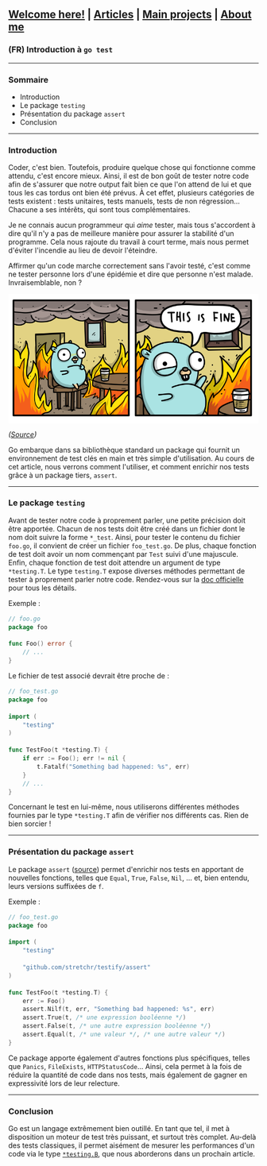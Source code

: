 ## [Welcome here!](https://vpenando.github.io) | [Articles](https://vpenando.github.io/articles.html) | [Main projects](https://vpenando.github.io/projects.html) | [About me](https://vpenando.github.io/about.html)

### (FR) Introduction à `go test`

---

### Sommaire
* Introduction
* Le package `testing`
* Présentation du package `assert`
* Conclusion

---

### Introduction

Coder, c'est bien. Toutefois, produire quelque chose qui fonctionne comme attendu, c'est encore mieux. Ainsi, il est de bon goût de tester notre code afin de s'assurer que
notre output fait bien ce que l'on attend de lui et que tous les cas tordus ont bien été prévus. À cet effet, plusieurs catégories de tests existent : tests unitaires, tests manuels, tests de non régression... Chacune a ses intérêts, qui sont tous complémentaires.

Je ne connais aucun programmeur qui *aime* tester, mais tous s'accordent à dire qu'il n'y a pas de meilleure manière pour assurer la stabilité d'un programme. Cela nous rajoute du travail à court terme, mais nous permet d'éviter l'incendie au lieu de devoir l'éteindre.

Affirmer qu'un code marche correctement sans l'avoir testé, c'est comme ne tester personne lors d'une épidémie et dire que personne n'est malade. Invraisemblable, non ?

<img src="this_is_fine_go.png" align="center" />

*([Source](https://github.com/ashleymcnamara/gophers))*

Go embarque dans sa bibliothèque standard un package qui fournit un environnement de test clés en main et très simple d'utilisation. Au cours de cet article, nous verrons comment l'utiliser, et comment enrichir nos tests grâce à un package tiers, `assert`.

---

### Le package `testing`

Avant de tester notre code à proprement parler, une petite précision doit être apportée. Chacun de nos tests doit être créé dans un fichier dont le nom doit suivre la forme `*_test`. Ainsi, pour tester le contenu du fichier `foo.go`, il convient de créer un fichier `foo_test.go`. De plus, chaque fonction de test doit avoir un nom commençant par `Test` suivi d'une majuscule. Enfin, chaque fonction de test doit attendre un argument de type `*testing.T`. Le type `testing.T` expose diverses méthodes permettant de tester à proprement parler notre code. Rendez-vous sur la [doc officielle](https://golang.org/pkg/testing/#T) pour tous les détails.

Exemple :
```go
// foo.go
package foo

func Foo() error {
    // ...
}
```
Le fichier de test associé devrait être proche de :
```go
// foo_test.go
package foo

import (
    "testing"
)

func TestFoo(t *testing.T) {
    if err := Foo(); err != nil {
        t.Fatalf("Something bad happened: %s", err)
    }
    // ...
}
```
Concernant le test en lui-même, nous utiliserons différentes méthodes fournies par le type `*testing.T` afin de vérifier nos différents cas. Rien de bien sorcier !

---

### Présentation du package `assert`

Le package `assert` ([source](https://godoc.org/github.com/stretchr/testify/assert)) permet d'enrichir nos tests en apportant de nouvelles fonctions, telles que `Equal`, `True`, `False`, `Nil`, ... et, bien entendu, leurs versions suffixées de `f`.

Exemple :
```go
// foo_test.go
package foo

import (
    "testing"

    "github.com/stretchr/testify/assert"
)

func TestFoo(t *testing.T) {
    err := Foo()
    assert.Nilf(t, err, "Something bad happened: %s", err)
    assert.True(t, /* une expression booléenne */)
    assert.False(t, /* une autre expression booléenne */)
    assert.Equal(t, /* une valeur */, /* une autre valeur */)
}
```
Ce package apporte également d'autres fonctions plus spécifiques, telles que `Panics`, `FileExists`, `HTTPStatusCode`... Ainsi, cela permet à la fois de réduire la quantité de code dans nos tests, mais également de gagner en expressivité lors de leur relecture.

---

### Conclusion

Go est un langage extrêmement bien outillé. En tant que tel, il met à disposition un moteur de test très puissant, et surtout très complet. Au-delà des tests classiques, il permet aisément de mesurer les performances d'un code via le type [`*testing.B`](https://golang.org/pkg/testing/#B), que nous aborderons dans un prochain article.
